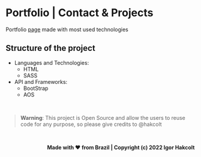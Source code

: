 # Portfolio | Contact & Projects

Portfolio [page](https://hakcolt.github.io/portfolio) made with most used technologies

## Structure of the project

- Languages and Technologies:
  - HTML
  - SASS
- API and Frameworks:
  - BootStrap
  - AOS

<br>

> **Warning**: This project is Open Source and allow the users to reuse code for any purpose, so please give credits to @hakcolt

<br>

<p align="right">
  <b>Made with ❤ from Brazil | Copyright (c) 2022 Igor Hakcolt<b>
</p>